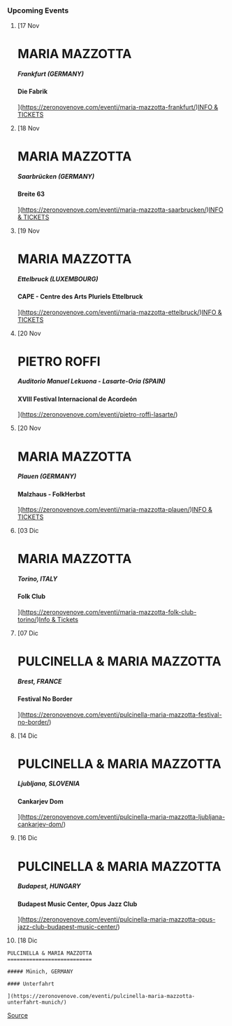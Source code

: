 ### Upcoming Events

1.  [17 Nov
    
    MARIA MAZZOTTA
    ==============
    
    ##### Frankfurt (GERMANY)
    
    #### Die Fabrik
    
    ](https://zeronovenove.com/eventi/maria-mazzotta-frankfurt/)[INFO & TICKETS](https://www.die-fabrik-frankfurt.de/programm/veranstaltung/1061-maria-mazzotta-plus-vince-abbracciante-akk-amoreamaro)
2.  [18 Nov
    
    MARIA MAZZOTTA
    ==============
    
    ##### Saarbrücken (GERMANY)
    
    #### Breite 63
    
    ](https://zeronovenove.com/eventi/maria-mazzotta-saarbrucken/)[INFO & TICKETS](https://breite63.de/index.php/maria-mazzotta-bruno-galeone-2021-2)
3.  [19 Nov
    
    MARIA MAZZOTTA
    ==============
    
    ##### Ettelbruck (LUXEMBOURG)
    
    #### CAPE - Centre des Arts Pluriels Ettelbruck
    
    ](https://zeronovenove.com/eventi/maria-mazzotta-ettelbruck/)[INFO & TICKETS](https://ticket.luxembourg-ticket.lu/eventim.webshop/webticket/bestseatselect?eventId=31006)
4.  [20 Nov
    
    PIETRO ROFFI
    ============
    
    ##### Auditorio Manuel Lekuona - Lasarte-Oria (SPAIN)
    
    #### XVIII Festival Internacional de Acordeón
    
    ](https://zeronovenove.com/eventi/pietro-roffi-lasarte/)
5.  [20 Nov
    
    MARIA MAZZOTTA
    ==============
    
    ##### Plauen (GERMANY)
    
    #### Malzhaus - FolkHerbst
    
    ](https://zeronovenove.com/eventi/maria-mazzotta-plauen/)[INFO & TICKETS](https://www.eventim.de/eventseries/maria-mazotta-2985773/)
6.  [03 Dic
    
    MARIA MAZZOTTA
    ==============
    
    ##### Torino, ITALY
    
    #### Folk Club
    
    ](https://zeronovenove.com/eventi/maria-mazzotta-folk-club-torino/)[Info & Tickets](https://www.folkclub.it/it/concerti/26/maria-mazzotta/)
7.  [07 Dic
    
    PULCINELLA & MARIA MAZZOTTA
    ===========================
    
    ##### Brest, FRANCE
    
    #### Festival No Border
    
    ](https://zeronovenove.com/eventi/pulcinella-maria-mazzotta-festival-no-border/)
8.  [14 Dic
    
    PULCINELLA & MARIA MAZZOTTA
    ===========================
    
    ##### Ljubljana, SLOVENIA
    
    #### Cankarjev Dom
    
    ](https://zeronovenove.com/eventi/pulcinella-maria-mazzotta-ljubljana-cankarjev-dom/)
9.  [16 Dic
    
    PULCINELLA & MARIA MAZZOTTA
    ===========================
    
    ##### Budapest, HUNGARY
    
    #### Budapest Music Center, Opus Jazz Club
    
    ](https://zeronovenove.com/eventi/pulcinella-maria-mazzotta-opus-jazz-club-budapest-music-center/)
10.  [18 Dic
    
    PULCINELLA & MARIA MAZZOTTA
    ===========================
    
    ##### Münich, GERMANY
    
    #### Unterfahrt
    
    ](https://zeronovenove.com/eventi/pulcinella-maria-mazzotta-unterfahrt-munich/)

[Source](https://zeronovenove.com/event-listing/)